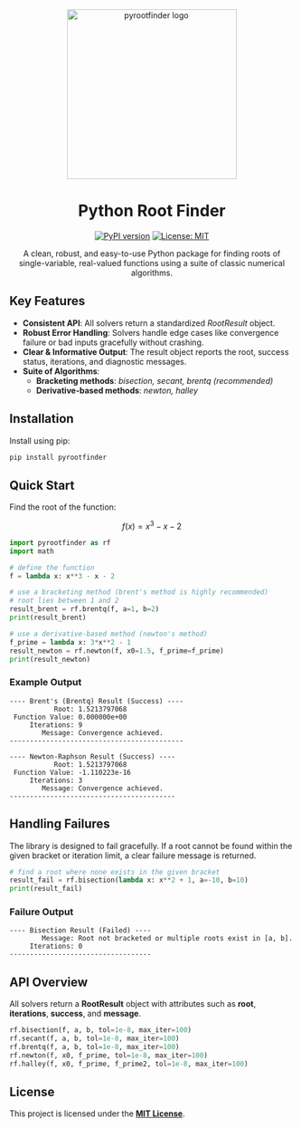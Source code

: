 <div align="center">

<img src="https://i.imgur.com/2WcPLYI.png" alt="pyrootfinder logo" width="300"/>

# **Python Root Finder**

[![PyPI version](https://badge.fury.io/py/pyrootfinder.svg)](https://badge.fury.io/py/pyrootfinder)
[![License: MIT](https://img.shields.io/badge/License-MIT-yellow.svg)](https://opensource.org/licenses/MIT)

A clean, robust, and easy-to-use Python package for finding roots of single-variable, real-valued functions using a suite of classic numerical algorithms.

</div>

## Key Features

- **Consistent API**: All solvers return a standardized *RootResult* object.
- **Robust Error Handling**: Solvers handle edge cases like convergence failure or bad inputs gracefully without crashing.
- **Clear & Informative Output**: The result object reports the root, success status, iterations, and diagnostic messages.
- **Suite of Algorithms**:
  - **Bracketing methods**: *bisection, secant, brentq (recommended)*
  - **Derivative-based methods**: *newton, halley*

## Installation

Install using pip:

```bash
pip install pyrootfinder
````

## Quick Start

Find the root of the function:

$$
f(x) = x^3 - x - 2
$$

```python
import pyrootfinder as rf
import math

# define the function
f = lambda x: x**3 - x - 2

# use a bracketing method (brent's method is highly recommended)
# root lies between 1 and 2
result_brent = rf.brentq(f, a=1, b=2)
print(result_brent)

# use a derivative-based method (newton's method)
f_prime = lambda x: 3*x**2 - 1
result_newton = rf.newton(f, x0=1.5, f_prime=f_prime)
print(result_newton)
```

### Example Output

```
---- Brent's (Brentq) Result (Success) ----
           Root: 1.5213797068
 Function Value: 0.000000e+00
     Iterations: 9
        Message: Convergence achieved.
-------------------------------------------

---- Newton-Raphson Result (Success) ----
           Root: 1.5213797068
 Function Value: -1.110223e-16
     Iterations: 3
        Message: Convergence achieved.
-----------------------------------------
```

## Handling Failures

The library is designed to fail gracefully. If a root cannot be found within the given bracket or iteration limit, a clear failure message is returned.

```python
# find a root where none exists in the given bracket
result_fail = rf.bisection(lambda x: x**2 + 1, a=-10, b=10)
print(result_fail)
```

### Failure Output

```
---- Bisection Result (Failed) ----
        Message: Root not bracketed or multiple roots exist in [a, b].
     Iterations: 0
-----------------------------------
```

## API Overview

All solvers return a **RootResult** object with attributes such as **root**, **iterations**, **success**, and **message**.

```python
rf.bisection(f, a, b, tol=1e-8, max_iter=100)
rf.secant(f, a, b, tol=1e-8, max_iter=100)
rf.brentq(f, a, b, tol=1e-8, max_iter=100)
rf.newton(f, x0, f_prime, tol=1e-8, max_iter=100)
rf.halley(f, x0, f_prime, f_prime2, tol=1e-8, max_iter=100)
```

## License

This project is licensed under the **[MIT License](LICENSE)**.